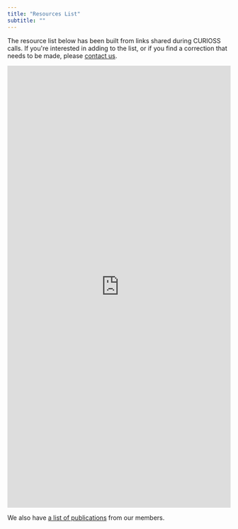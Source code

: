 ```yaml
---
title: "Resources List"
subtitle: ""
---
```


The resource list below has been built from links shared during CURIOSS calls. If you're interested in adding to the list, or if you find a correction that needs to be made, please <a href="mailto:info@curioss.org">contact us</a>.

<iframe src="https://docs.google.com/spreadsheets/d/1mJa_rCzj6kcvOIkwRfyWMognAXAjIrFv/pubhtml?widget=true&amp;headers=false" frameborder="0" height="1000" width="100%"></iframe>

We also have [a list of publications](/resources/publications) from our members.